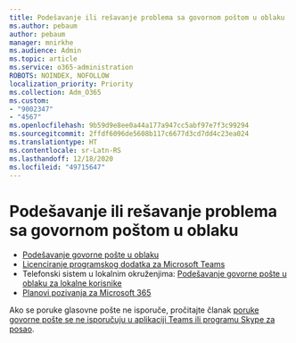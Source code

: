 ```yaml
---
title: Podešavanje ili rešavanje problema sa govornom poštom u oblaku
ms.author: pebaum
author: pebaum
manager: mnirkhe
ms.audience: Admin
ms.topic: article
ms.service: o365-administration
ROBOTS: NOINDEX, NOFOLLOW
localization_priority: Priority
ms.collection: Adm_O365
ms.custom:
- "9002347"
- "4567"
ms.openlocfilehash: 9b59d9e8ee0a44a177a947cc5abf97e7f3c99294
ms.sourcegitcommit: 2ffdf6096de5608b117c6677d3cd7dd4c23ea024
ms.translationtype: HT
ms.contentlocale: sr-Latn-RS
ms.lasthandoff: 12/18/2020
ms.locfileid: "49715647"
---
```

# <a name="set-up-or-troubleshoot-cloud-voicemail"></a>Podešavanje ili rešavanje problema sa govornom poštom u oblaku

- [Podešavanje govorne pošte u oblaku](https://docs.microsoft.com/microsoftteams/set-up-phone-system-voicemail) 
- [Licenciranje programskog dodatka za Microsoft Teams](https://docs.microsoft.com/microsoftteams/teams-add-on-licensing/microsoft-teams-add-on-licensing) 
- Telefonski sistem u lokalnim okruženjima: [Podešavanje govorne pošte u oblaku za lokalne korisnike](https://docs.microsoft.com/skypeforbusiness/hybrid/configure-cloud-voicemail) 
- [Planovi pozivanja za Microsoft 365](https://docs.microsoft.com//microsoftteams/calling-plans-for-office-365) 

Ako se poruke glasovne pošte ne isporuče, pročitajte članak [poruke govorne pošte se ne isporučuju u aplikaciji Teams ili programu Skype za posao](https://docs.microsoft.com/SkypeForBusiness/troubleshoot/hybrid-phone-system/voicemails-not-delivered).